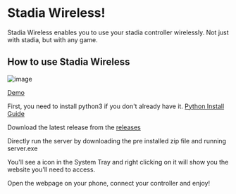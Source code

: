 # Stadia Wireless!

Stadia Wireless enables you to use your stadia controller wirelessly. Not just with stadia, but with any game.

## How to use Stadia Wireless
![image](https://j.gifs.com/28oNLW.gif)

[Demo](https://www.youtube.com/watch?v=tBFfNh7ldqo&ab_channel=ParthShah)

First, you need to install python3 if you don't already have it.
[Python Install Guide](https://realpython.com/installing-python/)

Download the latest release from the [releases](https://github.com/helloparthshah/StadiaWireless/releases/)

Directly run the server by downloading the pre installed zip file and running server.exe

You'll see a icon in the System Tray and right clicking on it will show you the website you'll need to access.

Open the webpage on your phone, connect your controller and enjoy!
